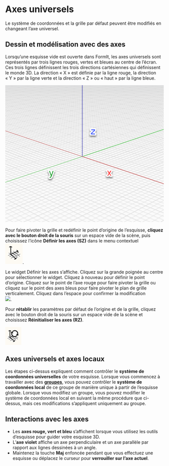 # Axes universels

Le système de coordonnées et la grille par défaut peuvent être modifiés en changeant l’axe universel.

## Dessin et modélisation avec des axes

Lorsqu’une esquisse vide est ouverte dans FormIt, les axes universels sont représentés par trois lignes rouges, vertes et bleues au centre de l’écran. Ces trois lignes définissent les trois directions cartésiennes qui définissent le monde 3D. La direction « X » est définie par la ligne rouge, la direction « Y » par la ligne verte et la direction « Z » ou « haut » par la ligne bleue.

![](../.gitbook/assets/axis.png)

Pour faire pivoter la grille et redéfinir le point d’origine de l’esquisse, **cliquez avec le bouton droit de la souris** sur un espace vide de la scène, puis choisissez l’icône **Définir les axes (SZ)** dans le menu contextuel\
![](<../.gitbook/assets/guid-d035d02f-480d-44a2-ae80-4b4fbf3a6117-low (1).png>).

Le widget Définir les axes s’affiche. Cliquez sur la grande poignée au centre pour sélectionner le widget. Cliquez à nouveau pour définir le point d’origine. Cliquez sur le point de l’axe rouge pour faire pivoter la grille ou cliquez sur le point des axes bleus pour faire pivoter le plan de grille verticalement. Cliquez dans l’espace pour confirmer la modification\
![](../.gitbook/assets/2021-01-14\_12-30-10.gif).

Pour **rétablir** les paramètres par défaut de l’origine et de la grille, cliquez avec le bouton droit de la souris sur un espace vide de la scène et choisissez **Réinitialiser les axes (RZ)**.

![](../.gitbook/assets/guid-eb26f44b-70b2-404a-8a7c-57d094d888c3-low.png)

## Axes universels et axes locaux

Les étapes ci-dessus expliquent comment contrôler le **système de coordonnées universelles** de votre esquisse. Lorsque vous commencez à travailler avec des [**groupes**](groups.md), vous pouvez contrôler le **système de coordonnées local** de ce groupe de manière unique à partir de l’esquisse globale. Lorsque vous modifiez un groupe, vous pouvez modifier le système de coordonnées local en suivant la même procédure que ci-dessus, mais ces modifications s’appliquent uniquement au groupe.

## Interactions avec les axes

* Les **axes rouge, vert et bleu** s’affichent lorsque vous utilisez les outils d’esquisse pour guider votre esquisse 3D.
* L’**axe violet** affiche un axe perpendiculaire et un axe parallèle par rapport aux lignes dessinées à un angle.
* Maintenez la touche **Maj** enfoncée pendant que vous effectuez une esquisse ou déplacez le curseur pour **verrouiller sur l’axe actuel**.

